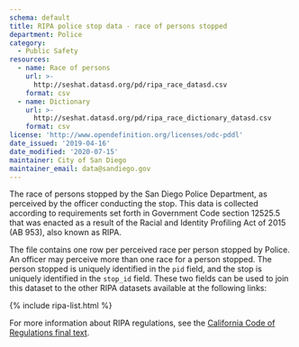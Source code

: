 ```yaml
---
schema: default
title: RIPA police stop data - race of persons stopped
department: Police
category:
  - Public Safety
resources:
  - name: Race of persons
    url: >-
      http://seshat.datasd.org/pd/ripa_race_datasd.csv
    format: csv
  - name: Dictionary
    url: >-
      http://seshat.datasd.org/pd/ripa_race_dictionary_datasd.csv
    format: csv
license: 'http://www.opendefinition.org/licenses/odc-pddl'
date_issued: '2019-04-16'
date_modified: '2020-07-15'
maintainer: City of San Diego
maintainer_email: data@sandiego.gov
---
```

The race of persons stopped by the San Diego Police Department, as perceived by the officer conducting the stop. This data is collected according to requirements set forth in Government Code section 12525.5 that was enacted as a result of the Racial and Identity Profiling Act of 2015 (AB 953), also known as RIPA.

<!--more-->

The file contains one row per perceived race per person stopped by Police. An officer may perceive more than one race for a person stopped. The person stopped is uniquely identified in the `pid` field, and the stop is uniquely identified in the `stop_id` field. These two fields can be used to join this dataset to the other RIPA datasets available at the following links:

{% include ripa-list.html %}

For more information about RIPA regulations, see the [California Code of Regulations final text](https://oag.ca.gov/sites/all/files/agweb/pdfs/ripa/stop-data-reg-final-text-110717.pdf?).